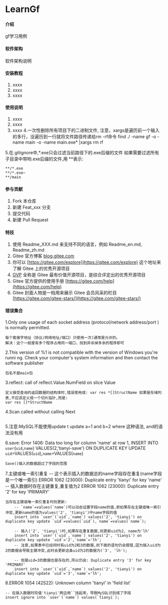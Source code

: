# LearnGf

#### 介绍
gf学习用例

#### 软件架构
软件架构说明


#### 安装教程

1.  xxxx
2.  xxxx
3.  xxxx

#### 使用说明

1.  xxxx
2.  xxxx
3.  xxxx
4.一次性删除所有项目下的二进制文件, 注意，xargs是遍历前一个输入的多行，没遍历到一行就将文件路径传递给rm -rf命令
find ./ -name gf -o -name main -o -name main.exe* |xargs rm rf

5.在.gitignore中,*.exe只会过滤当前路径下的.exe后缀的文件
如果需要过滤所有子目录中带哟.exe后缀的文件,用 **表示:
```text
**/*.exe
**/*.exe~
**/main
```
#### 参与贡献

1.  Fork 本仓库
2.  新建 Feat_xxx 分支
3.  提交代码
4.  新建 Pull Request


#### 特技

1.  使用 Readme\_XXX.md 来支持不同的语言，例如 Readme\_en.md, Readme\_zh.md
2.  Gitee 官方博客 [blog.gitee.com](https://blog.gitee.com)
3.  你可以 [https://gitee.com/explore](https://gitee.com/explore) 这个地址来了解 Gitee 上的优秀开源项目
4.  [GVP](https://gitee.com/gvp) 全称是 Gitee 最有价值开源项目，是综合评定出的优秀开源项目
5.  Gitee 官方提供的使用手册 [https://gitee.com/help](https://gitee.com/help)
6.  Gitee 封面人物是一档用来展示 Gitee 会员风采的栏目 [https://gitee.com/gitee-stars/](https://gitee.com/gitee-stars/)


#### 错误集合
1.Only one usage of each socket address (protocol/network address/port
) is normally permitted.
```text
每个套接字地址（协议/网络地址/端口）只使用一次)通常是允许的。
解决：这个一般是有多个程序占用同一端口，找到并杀掉多余的程序即可
```

2.This version of %1 is not compatible with the version of Windows you're runni
ng. Check your computer's system information and then contact the software publisher
```text
包名不是main包
```

3.reflect: call of reflect.Value.NumField on slice Value
```text
定义接受查询的返回数据的结构体时,错误使用成: var res *[]StructName 如果是存储列表,不应该定义成一个切片指针,而是: 
var res []*StructName
```

4.Scan called without calling Next
```text

```

5.注意:MySQL不能使用update t update a=1 and b=2 where 这种语法, and的语法没有用

6.save: Error 1406: Data too long for column 'name' at row 1, INSERT INTO `user`(`uid`,`name`) VALUES(2,'tianyi-save') 
ON DUPLICATE KEY UPDATE `uid`=VALUES(`uid`),`name`=VALUES(`name`)
```text
Save()插入的数据超过了字段的范围
```

7.主键或唯一索引重复
    -- 这个表示插入的数据总的name字段存在重复(name字段是一个唯一索引)
    ERROR 1062 (23000): Duplicate entry 'tianyi' for key 'name'
    -- 插入数据时存在主键重复,重复值为2
    ERROR 1062 (23000): Duplicate entry '2' for key 'PRIMARY'
```text
当存在主键或唯一索引重复时则更新:
    -- `name`=values(`name`)可以动态设置字段name的值,即如果存在主键或唯一索引冲突,更新name的值为values('2', 'tianyi')中name字段的值
    insert into `user`(`uid`,`name`) values('2', 'tianyi') on duplicate key update `uid`=values(`uid`),`name`=values(`name`);

    -- 插入('2', 'tianyi')时,如果存在重复数据,则更新uid为2, name为'lh'
    insert into `user`(`uid`,`name`) values('2', 'tianyi') on duplicate key update `uid`='2',`name`='lh';
    -- 注意,如果表中已经同时有uid为2和3的数据,则下面的语句仍会报错,因为插入uid为2的数据会导致主键冲突,此时会更新这条uid为2的数据为('3', 'lh');

    -- 但是uid=3的数据也是存在的,所以仍会: Duplicate entry '3' for key 'PRIMARY'
    insert into `user`(`uid`,`name`) values('2', 'tianyi') on duplicate key update `uid`='3',`name`='lh';
```

8.ERROR 1054 (42S22): Unknown column 'tianyi' in 'field list'
```text
-- 在插入数据时将值'tianyi'两边用``括起来，导致MySQL识别成了字段
insert ignore into `user`(`name`) values(`tianyi`);
```